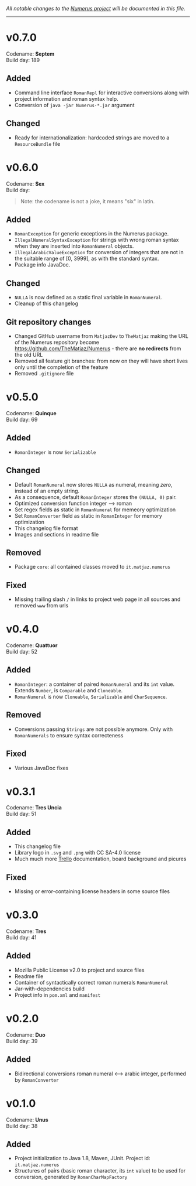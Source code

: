 _All notable changes to the [Numerus project](http://matjaz.it/numerus/) 
will be documented in this file._

***************
v0.7.0
======
Codename: **Septem**  
Build day: 189

Added
-----
- Command line interface `RomanRepl` for interactive conversions along with 
  project information and roman syntax help.
- Conversion of `java -jar Numerus-*.jar` argument

Changed
-------
- Ready for internationalization: hardcoded strings are moved to a 
  `ResourceBundle` file


v0.6.0
======
Codename: **Sex**  
Build day: 

> Note: the codename is not a joke, it means "six" in latin.

Added
-----
- `RomanException` for generic exceptions in the Numerus package.
- `IllegalNumeralSyntaxException` for strings with wrong roman syntax when they
   are inserted into `RomanNumeral` objects.
- `IllegalArabicValueException` for conversion of integers that are not in the 
   suitable range of [0, 3999], as with the standard syntax.
-  Package info JavaDoc.

Changed
-------
- `NULLA` is now defined as a static final variable in `RomanNumeral`.
-  Cleanup of this changelog

Git repository changes
----------------------
- Changed GitHub username from `MatjazDev` to `TheMatjaz` making the URL of the
  Numerus repository become <https://github.com/TheMatjaz/Numerus> - there are
  **no redirects** from the old URL
- Removed all feature git branches: from now on they will have short 
  lives only until the completion of the feature
- Removed `.gitignore` file


v0.5.0
======
Codename: **Quinque**  
Build day: 69

Added
-----
- `RomanInteger` is now `Serializable`

Changed
-------
- Default `RomanNumeral` now stores `NULLA` as numeral, meaning _zero_,
  instead of an empty string.
- As a consequence, default `RomanInteger` stores the `(NULLA, 0)` pair.
- Optimized conversion function integer --> roman
- Set regex fields as static in `RomanNumeral` for memeory optimization
- Set `RomanConverter` field as static in `RomanInteger` for memory 
  optimization
- This changelog file format
- Images and sections in readme file

Removed
-------
- Package `core`: all contained classes moved to `it.matjaz.numerus`

Fixed
-----
- Missing trailing slash `/` in links to project web page in all 
  sources and removed `www` from urls

v0.4.0
======
Codename: **Quattuor**  
Build day: 52

Added
-----
- `RomanInteger`: a container of paired `RomanNumeral` and its `int` 
   value. Extends `Number`, is `Comparable` and `Cloneable`.
- `RomanNumeral` is now `Cloneable`, `Serializable` and `CharSequence`.

Removed
-------
- Conversions passing `Strings` are not possible anymore. Only with
  `RomanNumerals` to ensure syntax correcteness

Fixed
-----
- Various JavaDoc fixes


v0.3.1
======
Codename: **Tres Uncia**  
Build day: 51

Added
-----
- This changelog file
- Library logo in `.svg` and `.png` with CC SA-4.0 license
- Much much more [Trello](https://trello.com/b/WtjZ94R3/numerus) 
  documentation, board background and picures

Fixed
-----
- Missing or error-containing license headers in some source files


v0.3.0
======
Codename: **Tres**  
Build day: 41

Added
-----
- Mozilla Public License v2.0 to project and source files
- Readme file
- Container of syntactically correct roman numerals `RomanNumeral`
- Jar-with-dependencies build
- Project info in `pom.xml` and `manifest`


v0.2.0
======
Codename: **Duo**  
Build day: 39

Added
-----
- Bidirectional conversions roman numeral <--> arabic integer, performed 
  by `RomanConverter`


v0.1.0
======
Codename: **Unus**  
Build day: 38

Added
-----
- Project initialization to Java 1.8, Maven, JUnit. Project id: 
  `it.matjaz.numerus`
- Structures of pairs (basic roman character, its `int` value) to be 
  used for conversion, generated by `RomanCharMapFactory`
